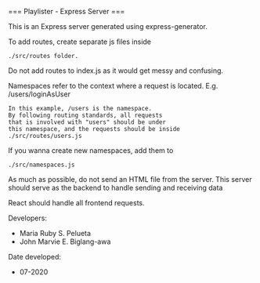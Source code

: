 === Playlister - Express Server ===

This is an Express server generated using express-generator.

To add routes, create separate js files inside 

    ./src/routes folder.

Do not add routes to index.js as it would get messy and confusing.

Namespaces refer to the context where a request is located.
E.g.
    /users/loginAsUser

    In this example, /users is the namespace.
    By following routing standards, all requests
    that is involved with "users" should be under
    this namespace, and the requests should be inside
    ./src/routes/users.js

If you wanna create new namespaces, add them to

    ./src/namespaces.js



As much as possible, do not send an HTML file from the server.
This server should serve as the backend to handle sending and receiving data

React should handle all frontend requests.

Developers:
- Maria Ruby S. Pelueta
- John Marvie E. Biglang-awa

Date developed:
- 07-2020